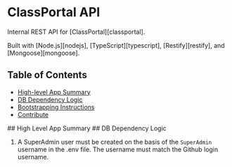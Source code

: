 # ClassPortal API

Internal REST API for [ClassPortal][classportal].

Built with [Node.js][nodejs], [TypeScript][typescript], [Restify][restify], and [Mongoose][mongoose].

## Table of Contents  

* [High-level App Summary](#high-level-app-summary)
* [DB Dependency Logic](#dependency-logic)
* [Bootstrapping Instructions](#bootstrapping-instructions)
* [Contribute](#contribute)

<a name="high-level-app-summary"/>
## High Level App Summary

<a name="dependency-logic"/>
## DB Dependency Logic

1) A SuperAdmin user must be created on the basis of the `SuperAdmin` username in the 
.env file. The username must match the Github login username.
